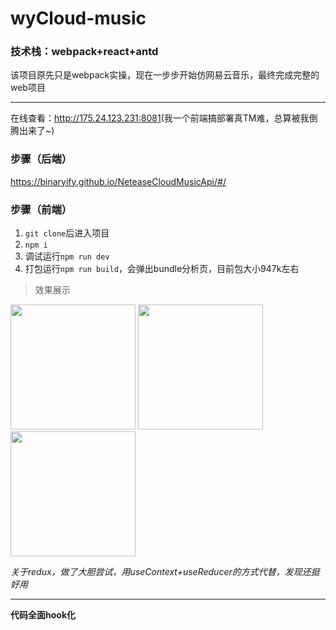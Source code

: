 # wyCloud-music
<h3>技术栈：webpack+react+antd</h3>

<p>该项目原先只是webpack实操，现在一步步开始仿网易云音乐，最终完成完整的web项目</p>

*****

在线查看：<http://175.24.123.231:8081>(我一个前端搞部署真TM难，总算被我倒腾出来了~)

### 步骤（后端）
 https://binaryify.github.io/NeteaseCloudMusicApi/#/
 
### 步骤（前端）
 1. `git clone`后进入项目
 2. `npm i`
 3. 调试运行`npm run dev`
 4. 打包运行`npm run build`，会弹出bundle分析页，目前包大小947k左右
 
 >效果展示
 
<img src="https://ftp.bmp.ovh/imgs/2020/07/82b8c6cd496e4c0d.png" width="200px">
<img src="https://ftp.bmp.ovh/imgs/2020/07/d659595e7b8b39f8.png" width="200px">
<img src="https://ftp.bmp.ovh/imgs/2020/07/c0e4b23d63bcbcd6.png" width="200px">

*关于redux，做了大胆尝试，用useContext+useReducer的方式代替，发现还挺好用*
***
**代码全面hook化**
